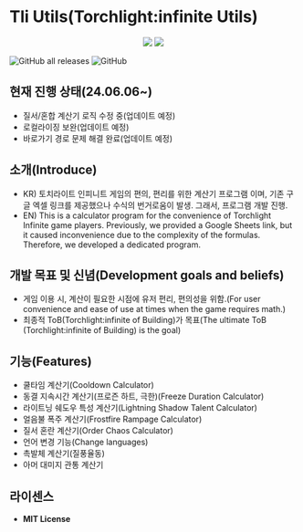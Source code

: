 # Tli Utils(Torchlight:infinite Utils)
<div align="center">
   <img src="https://img.shields.io/badge/c%23-%23239120.svg?style=for-the-badge&logo=csharp&logoColor=white" />
   <a href="https://hits.seeyoufarm.com"><img src="https://hits.seeyoufarm.com/api/count/incr/badge.svg?url=https%3A%2F%2Fgithub.com%2Fnextkaki%2FTli-Utils&count_bg=%2379C83D&title_bg=%23555555&icon=&icon_color=%23E7E7E7&title=hits&edge_flat=false"/></a>
</div>

![GitHub all releases](https://img.shields.io/github/downloads/nextkaki/Tli-Utils/total.svg)
![GitHub](https://img.shields.io/github/license/nextkaki/Tli-Utils.svg)

## 현재 진행 상태(24.06.06~)
- 질서/혼합 계산기 로직 수정 중(업데이트 예정)
- 로컬라이징 보완(업데이트 예정)
- 바로가기 경로 문제 해결 완료(업데이트 예정)

## 소개(Introduce)
- KR) 토치라이트 인피니트 게임의 편의, 편리를 위한 계산기 프로그램 이며, 기존 구글 엑셀 링크를 제공했으나 수식의 번거로움이 발생. 그래서, 프로그램 개발 진행.
- EN) This is a calculator program for the convenience of Torchlight Infinite game players. Previously, we provided a Google Sheets link, but it caused inconvenience due to the complexity of the formulas. Therefore, we developed a dedicated program.


## 개발 목표 및 신념(Development goals and beliefs)
- 게임 이용 시, 계산이 필요한 시점에 유저 편리, 편의성을 위함.(For user convenience and ease of use at times when the game requires math.)
- 최종적 ToB(Torchlight:infinite of Building)가 목표(The ultimate ToB (Torchlight:infinite of Building) is the goal)

## 기능(Features)
- 쿨타임 계산기(Cooldown Calculator)
- 동결 지속시간 계산기(프로즌 하트, 극한)(Freeze Duration Calculator)
- 라이트닝 쉐도우 특성 계산기(Lightning Shadow Talent Calculator)
- 얼음불 폭주 계산기(Frostfire Rampage Calculator)
- 질서 혼란 계산기(Order Chaos Calculator)
- 언어 변경 기능(Change languages)
- 촉발체 계산기(질풍율동)
- 아머 대미지 관통 계산기

## 라이센스
- **MIT License**
